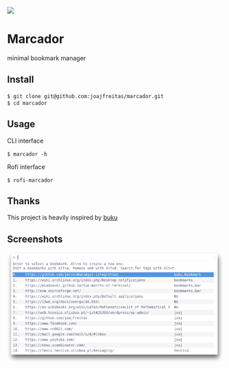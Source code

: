 ![](https://gitlab.com/joajfreitas/bookmarks/badges/master/pipeline.svg)

# Marcador

minimal bookmark manager

## Install
	$ git clone git@github.com:joajfreitas/marcador.git
	$ cd marcador

## Usage
CLI interface

	$ marcador -h

Rofi interface

	$ rofi-marcador

## Thanks
This project is heavily inspired by [buku](https://github.com/jarun/Buku)

## Screenshots
![bookmarks screenshot](./showcase.png)



